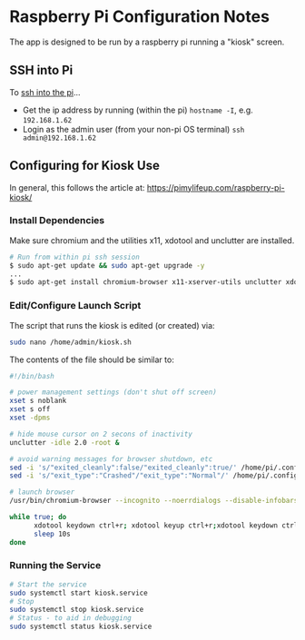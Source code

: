 # Raspberry Pi Configuration Notes

The app is designed to be run by a raspberry pi running a "kiosk" screen.

## SSH into Pi

To [ssh into the pi](https://www.raspberrypi.org/documentation/remote-access/ssh/)...

* Get the ip address by running (within the pi) `hostname -I`, e.g. `192.168.1.62`
* Login as the admin user (from your non-pi OS terminal) `ssh admin@192.168.1.62`

## Configuring for Kiosk Use

In general, this follows the article at: https://pimylifeup.com/raspberry-pi-kiosk/

### Install Dependencies

Make sure chromium and the utilities x11, xdotool and unclutter are installed.

``` sh
# Run from within pi ssh session
$ sudo apt-get update && sudo apt-get upgrade -y
...
$ sudo apt-get install chromium-browser x11-xserver-utils unclutter xdotool
```

### Edit/Configure Launch Script

The script that runs the kiosk is edited (or created) via:

``` sh
sudo nano /home/admin/kiosk.sh
```

The contents of the file should be similar to:

``` bash
#!/bin/bash

# power management settings (don't shut off screen)
xset s noblank
xset s off
xset -dpms

# hide mouse cursor on 2 secons of inactivity
unclutter -idle 2.0 -root &

# avoid warning messages for browser shutdown, etc
sed -i 's/"exited_cleanly":false/"exited_cleanly":true/' /home/pi/.config/chromium/Default/Preferences
sed -i 's/"exit_type":"Crashed"/"exit_type":"Normal"/' /home/pi/.config/chromium/Default/Preferences

# launch browser
/usr/bin/chromium-browser --incognito --noerrdialogs --disable-infobars --disable-session-crashed-bubble --kiosk https://www.google.com/maps/@38.8940083,-77.079366,11z/data=!5m1!1e1 https://stsiinc.com https://maps.darksky.net/@radar,38.889,-77.712,8 https://darksky.net/forecast/38.894,-77.0771/us12/en &

while true; do
      xdotool keydown ctrl+r; xdotool keyup ctrl+r;xdotool keydown ctrl+Tab; xdotool keyup ctrl+Tab;
      sleep 10s
done
```

### Running the Service

```bash
# Start the service
sudo systemctl start kiosk.service
# Stop
sudo systemctl stop kiosk.service
# Status - to aid in debugging
sudo systemctl status kiosk.service
```
